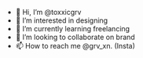 - 👋 Hi, I’m @toxxicgrv
- 👀 I’m interested in designing 
- 🌱 I’m currently learning freelancing 
- 💞️ I’m looking to collaborate on brand 
- 📫 How to reach me @grv_xn.  (Insta)

<!---
toxxicgrv/toxxicgrv is a ✨ special ✨ repository because its `README.md` (this file) appears on your GitHub profile.
You can click the Preview link to take a look at your changes.
--->
